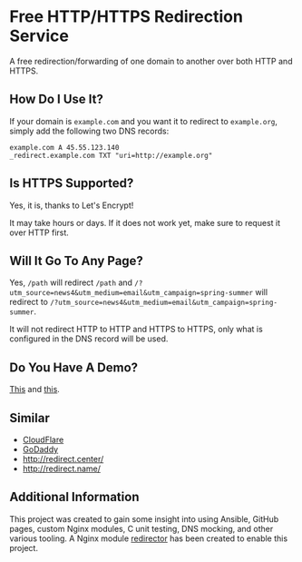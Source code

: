 # Free HTTP/HTTPS Redirection Service

A free redirection/forwarding of one domain to another over both HTTP and HTTPS.

## How Do I Use It?

If your domain is `example.com` and you want it to redirect to `example.org`, simply add the following two DNS records:

```
example.com A 45.55.123.140
_redirect.example.com TXT "uri=http://example.org"
```

## Is HTTPS Supported?

Yes, it is, thanks to Let's Encrypt!

It may take hours or days.  If it does not work yet, make sure to request it over HTTP first.

## Will It Go To Any Page?

Yes, `/path` will redirect `/path` and `/?utm_source=news4&utm_medium=email&utm_campaign=spring-summer` will redirect to `/?utm_source=news4&utm_medium=email&utm_campaign=spring-summer`.

It will not redirect HTTP to HTTP and HTTPS to HTTPS, only what is configured in the DNS record will be used.

## Do You Have A Demo?

[This](http://demo.redirector.website) and [this](https://demo.redirector.website).

## Similar

* [CloudFlare](https://support.cloudflare.com/hc/en-us/articles/200172286-Configuring-URL-forwarding-or-redirects-with-Cloudflare-Page-Rules)
* [GoDaddy](https://www.godaddy.com/help/forward-my-domain-12123)
* http://redirect.center/ 
* http://redirect.name/

## Additional Information

This project was created to gain some insight into using Ansible, GitHub pages, custom Nginx modules, C unit testing, DNS mocking, and other various tooling.  A Nginx module [redirector](https://github.com/carsonreinke/redirector) has been created to enable this project. 